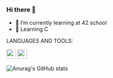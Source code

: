 ### Hi there 👋

- 🌱 I’m currently learning at 42 school
- 💬 Learning C
 
 LANGUAGES AND TOOLS:

<img width="25px" src="https://cdn.jsdelivr.net/gh/devicons/devicon/icons/vscode/vscode-original.svg" /> <img width="25px" src="https://cdn.jsdelivr.net/gh/devicons/devicon/icons/c/c-original.svg" />

![Anurag's GitHub stats](https://github-readme-stats.vercel.app/api?username=tdelgran&show_icons=true&theme=tokyonight)
